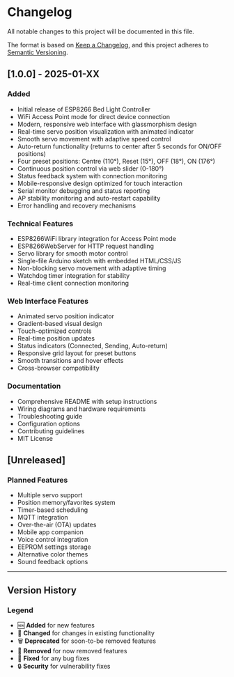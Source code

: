 # Changelog

All notable changes to this project will be documented in this file.

The format is based on [Keep a Changelog](https://keepachangelog.com/en/1.0.0/),
and this project adheres to [Semantic Versioning](https://semver.org/spec/v2.0.0.html).

## [1.0.0] - 2025-01-XX

### Added
- Initial release of ESP8266 Bed Light Controller
- WiFi Access Point mode for direct device connection
- Modern, responsive web interface with glassmorphism design
- Real-time servo position visualization with animated indicator
- Smooth servo movement with adaptive speed control
- Auto-return functionality (returns to center after 5 seconds for ON/OFF positions)
- Four preset positions: Centre (110°), Reset (15°), OFF (18°), ON (176°)
- Continuous position control via web slider (0-180°)
- Status feedback system with connection monitoring
- Mobile-responsive design optimized for touch interaction
- Serial monitor debugging and status reporting
- AP stability monitoring and auto-restart capability
- Error handling and recovery mechanisms

### Technical Features
- ESP8266WiFi library integration for Access Point mode
- ESP8266WebServer for HTTP request handling
- Servo library for smooth motor control
- Single-file Arduino sketch with embedded HTML/CSS/JS
- Non-blocking servo movement with adaptive timing
- Watchdog timer integration for stability
- Real-time client connection monitoring

### Web Interface Features
- Animated servo position indicator
- Gradient-based visual design
- Touch-optimized controls
- Real-time position updates
- Status indicators (Connected, Sending, Auto-return)
- Responsive grid layout for preset buttons
- Smooth transitions and hover effects
- Cross-browser compatibility

### Documentation
- Comprehensive README with setup instructions
- Wiring diagrams and hardware requirements
- Troubleshooting guide
- Configuration options
- Contributing guidelines
- MIT License

## [Unreleased]

### Planned Features
- Multiple servo support
- Position memory/favorites system
- Timer-based scheduling
- MQTT integration
- Over-the-air (OTA) updates
- Mobile app companion
- Voice control integration
- EEPROM settings storage
- Alternative color themes
- Sound feedback options

---

## Version History

### Legend
- 🆕 **Added** for new features
- 🔄 **Changed** for changes in existing functionality  
- 🗑️ **Deprecated** for soon-to-be removed features
- 🚫 **Removed** for now removed features
- 🐛 **Fixed** for any bug fixes
- 🔒 **Security** for vulnerability fixes
